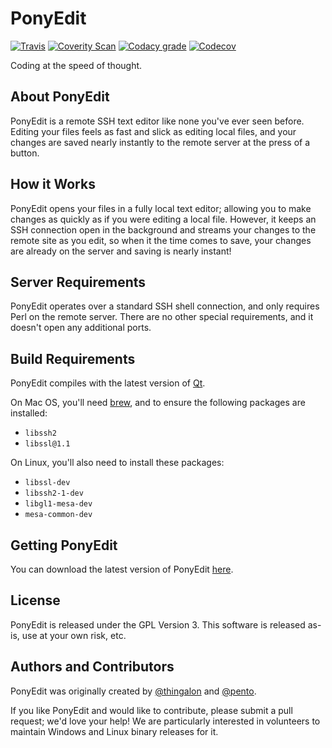 PonyEdit
========

[![Travis](https://img.shields.io/travis/PonyEdit/PonyEdit.svg)](https://travis-ci.org/PonyEdit/PonyEdit/) [![Coverity Scan](https://img.shields.io/coverity/scan/13486.svg)](https://scan.coverity.com/projects/ponyedit-ponyedit) [![Codacy grade](https://img.shields.io/codacy/grade/b5dfdb299ee6473c9c505c4b9cc2211b.svg)](https://www.codacy.com/app/pento/PonyEdit/dashboard) [![Codecov](https://codecov.io/gh/PonyEdit/PonyEdit/branch/master/graph/badge.svg)](https://codecov.io/gh/PonyEdit/PonyEdit)

Coding at the speed of thought.

## About PonyEdit

PonyEdit is a remote SSH text editor like none you've ever seen before. Editing your files feels as fast and slick as editing local files, and your changes are saved nearly instantly to the remote server at the press of a button.

## How it Works

PonyEdit opens your files in a fully local text editor; allowing you to make changes as quickly as if you were editing a local file. However, it keeps an SSH connection open in the background and streams your changes to the remote site as you edit, so when it the time comes to save, your changes are already on the server and saving is nearly instant!

## Server Requirements

PonyEdit operates over a standard SSH shell connection, and only requires Perl on the remote server. There are no other special requirements, and it doesn't open any additional ports.

## Build Requirements

PonyEdit compiles with the latest version of [Qt](https://www.qt.io/).

On Mac OS, you'll need [brew](https://brew.sh/), and to ensure the following packages are installed:

* `libssh2`
* `libssl@1.1`

On Linux, you'll also need to install these packages:

* `libssl-dev`
* `libssh2-1-dev`
* `libgl1-mesa-dev`
* `mesa-common-dev`

## Getting PonyEdit

You can download the latest version of PonyEdit [here](https://github.com/PonyEdit/PonyEdit/releases).

## License

PonyEdit is released under the GPL Version 3. This software is released as-is, use at your own risk, etc.

## Authors and Contributors

PonyEdit was originally created by [@thingalon](https://github.com/thingalon) and [@pento](https://github.com/pento).

If you like PonyEdit and would like to contribute, please submit a pull request; we'd love your help! We are particularly interested in volunteers to maintain Windows and Linux binary releases for it.
